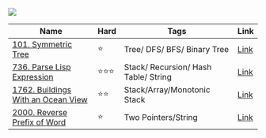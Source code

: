 ![](https://static.leetcode-cn.com/cn-mono-assets/production/head/assets/logo-dark-cn.c42314a8.svg)
<table>
  <thead>
    <tr>
      <th>Name</th>
      <th>Hard</th>
      <th>Tags</th>
      <th>Link</th>
    </tr>
  </thead>
  <tbody>
      <tr>
        <td>
          <a href="https://github.com/wyhhh/leetcode-rs/blob/master/100%20~%20150/_101_Symmetric_Tree/src/main.rs">101. Symmetric Tree</a>
        </td>
        <td>⭐️</td>
        <td>Tree/ DFS/ BFS/ Binary Tree</td>
        <td>
          <a href="https://leetcode-cn.com/problems/symmetric-tree/">Link</a>
        </td>
      </tr>
     <tr>
        <td>
          <a href="https://github.com/wyhhh/leetcode-rs/blob/master/700%20~%20750/_736_Parse_Lisp_Expression/src/main.rs">736. Parse Lisp Expression</a>
        </td>
        <td>⭐️⭐️⭐️</td>
        <td>Stack/ Recursion/ Hash Table/ String</td>
        <td>
          <a href="https://leetcode-cn.com/problems/parse-lisp-expression/">Link</a>
        </td>
      </tr>
     <tr>
        <td>
          <a href="https://github.com/wyhhh/leetcode-rs/blob/master/1750%20~%201800/_1762_Buildings_With_an_Ocean_View/src/main.rs">1762. Buildings With an Ocean View</a>
        </td>
        <td>⭐️⭐️</td>
        <td>Stack/Array/Monotonic Stack</td>
        <td>
          <a href="https://leetcode-cn.com/problems/buildings-with-an-ocean-view/">Link</a>
        </td>
      </tr>
     <tr>
        <td>
          <a href="https://github.com/wyhhh/leetcode-rs/blob/master/2000%20~%202099/_2000_Reverse_Prefix_of_Word/src/main.rs">2000. Reverse Prefix of Word</a>
        </td>
        <td>⭐️</td>
        <td>Two Pointers/String</td>
        <td>
          <a href="https://leetcode-cn.com/problems/reverse-prefix-of-word/">Link</a>
        </td>
      </tr>
</table>
